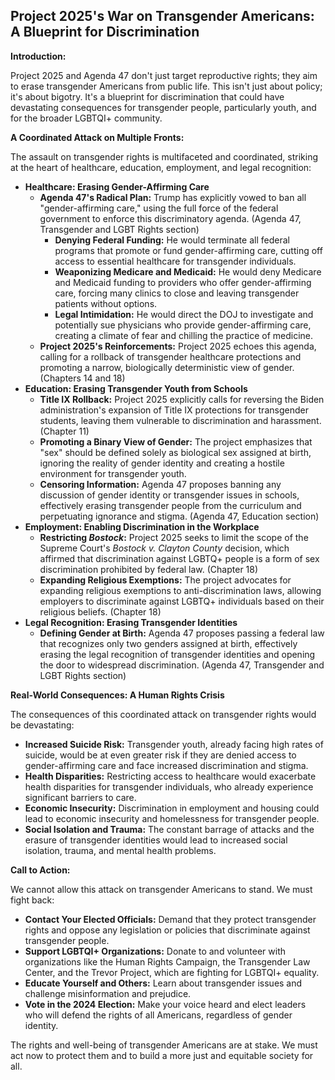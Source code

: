 ## Project 2025's War on Transgender Americans: A Blueprint for Discrimination

**Introduction:**

Project 2025 and Agenda 47 don't just target reproductive rights; they aim to erase transgender Americans from public life. This isn't just about policy; it's about bigotry. It's a blueprint for discrimination that could have devastating consequences for transgender people, particularly youth, and for the broader LGBTQI+ community.

**A Coordinated Attack on Multiple Fronts:**

The assault on transgender rights is multifaceted and coordinated, striking at the heart of healthcare, education, employment, and legal recognition:

* **Healthcare: Erasing Gender-Affirming Care**
    * **Agenda 47's Radical Plan:**  Trump has explicitly vowed to ban all "gender-affirming care," using the full force of the federal government to enforce this discriminatory agenda. (Agenda 47, Transgender and LGBT Rights section)
        * **Denying Federal Funding:**  He would terminate all federal programs that promote or fund gender-affirming care, cutting off access to essential healthcare for transgender individuals.
        * **Weaponizing Medicare and Medicaid:**  He would deny Medicare and Medicaid funding to providers who offer gender-affirming care, forcing many clinics to close and leaving transgender patients without options.
        * **Legal Intimidation:**  He would direct the DOJ to investigate and potentially sue physicians who provide gender-affirming care, creating a climate of fear and chilling the practice of medicine.
    * **Project 2025's Reinforcements:**  Project 2025 echoes this agenda, calling for a rollback of transgender healthcare protections and promoting a narrow, biologically deterministic view of gender. (Chapters 14 and 18)
* **Education: Erasing Transgender Youth from Schools**
    * **Title IX Rollback:**  Project 2025 explicitly calls for reversing the Biden administration's expansion of Title IX protections for transgender students, leaving them vulnerable to discrimination and harassment. (Chapter 11)
    * **Promoting a Binary View of Gender:**  The project emphasizes that "sex" should be defined solely as biological sex assigned at birth, ignoring the reality of gender identity and creating a hostile environment for transgender youth.
    * **Censoring Information:**  Agenda 47 proposes banning any discussion of gender identity or transgender issues in schools, effectively erasing transgender people from the curriculum and perpetuating ignorance and stigma. (Agenda 47, Education section)
* **Employment: Enabling Discrimination in the Workplace**
    * **Restricting *Bostock*:**  Project 2025 seeks to limit the scope of the Supreme Court's *Bostock v. Clayton County* decision, which affirmed that discrimination against LGBTQ+ people is a form of sex discrimination prohibited by federal law. (Chapter 18)
    * **Expanding Religious Exemptions:**  The project advocates for expanding religious exemptions to anti-discrimination laws, allowing employers to discriminate against LGBTQ+ individuals based on their religious beliefs. (Chapter 18)
* **Legal Recognition: Erasing Transgender Identities**
    * **Defining Gender at Birth:**  Agenda 47 proposes passing a federal law that recognizes only two genders assigned at birth, effectively erasing the legal recognition of transgender identities and opening the door to widespread discrimination. (Agenda 47, Transgender and LGBT Rights section)

**Real-World Consequences: A Human Rights Crisis**

The consequences of this coordinated attack on transgender rights would be devastating:

* **Increased Suicide Risk:**  Transgender youth, already facing high rates of suicide, would be at even greater risk if they are denied access to gender-affirming care and face increased discrimination and stigma.
* **Health Disparities:**  Restricting access to healthcare would exacerbate health disparities for transgender individuals, who already experience significant barriers to care.
* **Economic Insecurity:**  Discrimination in employment and housing could lead to economic insecurity and homelessness for transgender people.
* **Social Isolation and Trauma:**  The constant barrage of attacks and the erasure of transgender identities would lead to increased social isolation, trauma, and mental health problems.

**Call to Action:**

We cannot allow this attack on transgender Americans to stand. We must fight back:

* **Contact Your Elected Officials:**  Demand that they protect transgender rights and oppose any legislation or policies that discriminate against transgender people.
* **Support LGBTQI+ Organizations:**  Donate to and volunteer with organizations like the Human Rights Campaign, the Transgender Law Center, and the Trevor Project, which are fighting for LGBTQI+ equality.
* **Educate Yourself and Others:**  Learn about transgender issues and challenge misinformation and prejudice.
* **Vote in the 2024 Election:**  Make your voice heard and elect leaders who will defend the rights of all Americans, regardless of gender identity.

The rights and well-being of transgender Americans are at stake. We must act now to protect them and to build a more just and equitable society for all. 

